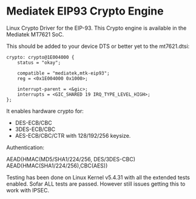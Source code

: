 # Mediatek EIP93 Crypto Engine

Linux Crypto Driver for the EIP-93. This Crypto engine is
available in the Mediatek MT7621 SoC.

This should be added to your device DTS or better yet to the mt7621.dtsi:

	crypto: crypto@1E004000 {
		status = "okay";

		compatible = "mediatek,mtk-eip93";
		reg = <0x1E004000 0x1000>;

		interrupt-parent = <&gic>;
		interrupts = <GIC_SHARED 19 IRQ_TYPE_LEVEL_HIGH>;
	};

It enables hardware crypto for:
* DES-ECB/CBC
* 3DES-ECB/CBC
* AES-ECB/CBC/CTR with 128/192/256 keysize.


Authentication:

AEAD(HMAC(MD5/SHA1/224/256, DES/3DES-CBC)
AEAD(HMAC(SHA1/224/256),CBC(AES))

Testing has been done on Linux Kernel v5.4.31 with all the extended tests enabled.
Sofar ALL tests are passed. However still issues getting this to work with IPSEC.

